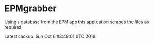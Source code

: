 # EPMgrabber
Using a database from the EPM app this application scrapes the files as required


Latest backup: Sun Oct 6 03:49:01 UTC 2019

